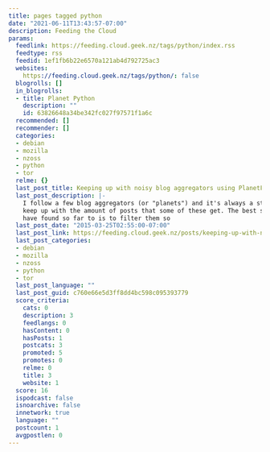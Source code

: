 ```yaml
---
title: pages tagged python
date: "2021-06-11T13:43:57-07:00"
description: Feeding the Cloud
params:
  feedlink: https://feeding.cloud.geek.nz/tags/python/index.rss
  feedtype: rss
  feedid: 1ef1fb6b22e6570a121ab4d792725ac3
  websites:
    https://feeding.cloud.geek.nz/tags/python/: false
  blogrolls: []
  in_blogrolls:
  - title: Planet Python
    description: ""
    id: 63826648a34be342fc027f97571f1a6c
  recommended: []
  recommender: []
  categories:
  - debian
  - mozilla
  - nzoss
  - python
  - tor
  relme: {}
  last_post_title: Keeping up with noisy blog aggregators using PlanetFilter
  last_post_description: |-
    I follow a few blog aggregators (or "planets") and it's always a struggle to
    keep up with the amount of posts that some of these get. The best strategy I
    have found so far to is to filter them so
  last_post_date: "2015-03-25T02:55:00-07:00"
  last_post_link: https://feeding.cloud.geek.nz/posts/keeping-up-with-noisy-blog-aggregators-using-planetfilter/
  last_post_categories:
  - debian
  - mozilla
  - nzoss
  - python
  - tor
  last_post_language: ""
  last_post_guid: c760e66e5d3ff8dd4bc598c095393779
  score_criteria:
    cats: 0
    description: 3
    feedlangs: 0
    hasContent: 0
    hasPosts: 1
    postcats: 3
    promoted: 5
    promotes: 0
    relme: 0
    title: 3
    website: 1
  score: 16
  ispodcast: false
  isnoarchive: false
  innetwork: true
  language: ""
  postcount: 1
  avgpostlen: 0
---
```


